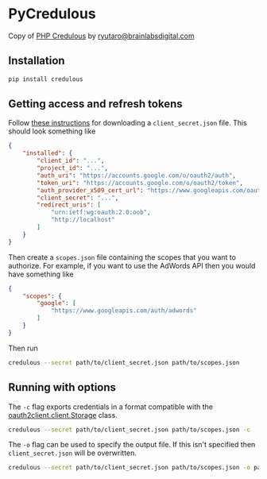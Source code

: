 # PyCredulous

Copy of [PHP Credulous](https://github.com/brainlabs-digital/credulous) by ryutaro@brainlabsdigital.com

## Installation

```bash
pip install credulous
```

## Getting access and refresh tokens

Follow [these instructions](https://developers.google.com/gmail/api/quickstart/python) for downloading a `client_secret.json` file.
This should look something like

```json
{
    "installed": {
        "client_id": "...",
        "project_id": "...",
        "auth_uri": "https://accounts.google.com/o/oauth2/auth",
        "token_uri": "https://accounts.google.com/o/oauth2/token",
        "auth_provider_x509_cert_url": "https://www.googleapis.com/oauth2/v1/certs",
        "client_secret": "...",
        "redirect_uris": [
            "urn:ietf:wg:oauth:2.0:oob",
            "http://localhost"
        ]
    }
}
```

Then create a `scopes.json` file containing the scopes that you want to authorize.
For example, if you want to use the AdWords API then you would have something like

```json
{
    "scopes": {
        "google": [
            "https://www.googleapis.com/auth/adwords"
        ]
    }
}
```

Then run

```bash
credulous --secret path/to/client_secret.json path/to/scopes.json
```

## Running with options

The `-c` flag exports credentials in a format compatible with the [oauth2client.client.Storage](https://developers.google.com/api-client-library/python/guide/aaa_oauth#storage) class.

```bash
credulous --secret path/to/client_secret.json path/to/scopes.json -c
```

The `-o` flag can be used to specify the output file. If this isn't specified then `client_secret.json` will be overwritten.

```bash
credulous --secret path/to/client_secret.json path/to/scopes.json -o path/to/output.json
```

